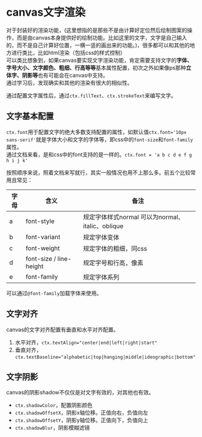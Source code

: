 # canvas文字渲染

对于封装好的渲染功能，(这里想指的是那些不是由计算好定位然后绘制图案的操作，而是由canvas本身提供好的绘制功能。比如这里的文字，文字是自己输入的，而不是自己计算好位置，一横一竖的画出来的功能。)，很多都可以和其他的地方进行类比，比如html渲染（包括css的样式控制）  
可以类比想象到，如果canvas要实现文字渲染功能，肯定需要支持文字的**字体、字号大小、文字颜色、粗细、行高等等**基本属性配置，初次之外如果像ps那种**立体字、阴影等**也有可能会在canvas中支持。  
通过学习后，发现确实和其他的渲染有很大的相似性。  

通过配置文字属性后，通过`ctx.fillText`、`ctx.strokeText`来编写文字。

## 文字基本配置

`ctx.font`用于配置文字的绝大多数支持配置的属性，如默认值`ctx.font='10px sans-serif'`就是字体大小和文字的字体等，即css中的`font-size`和`font-family`属性。  
通过文档来看，是和css中的font支持的是一样的。```ctx.font = 'a b c d e f g h i j k'```

按照顺序来说，照着文档来写就行，其实一般情况也用不上那么多。前五个比较常用且常见： 

字母 | 含义 | 备注
---|---|---  
a | font-style | 规定字体样式normal 可以为normal、italic、oblique 
b | font-variant | 规定字体变体
c | font-weight | 规定字体的粗细，同css
d | font-size / line-height | 规定字号和行高，像素
e | font-family | 规定字体系列 

可以通过`@font-family`加载字体来使用。

## 文字对齐

canvas的文字对齐配置有垂直和水平对齐配置。  

1. 水平对齐，```ctx.textAlign="center|end|left|right|start"```
2. 垂直对齐，```ctx.textBaseline="alphabetic|top|hanging|middle|ideographic|bottom"```

## 文字阴影

canvas的阴影shadow不仅仅是对文字有效的，对其他也有效。
- `ctx.shadowColor`，配置阴影颜色
- `ctx.shadowOffsetX`，阴影x轴位移。正值向右，负值向左
- `ctx.shadowOffsetY`，阴影y轴位移。正值向下，负值向上
- `ctx.shadowBlur`，阴影模糊滤镜


